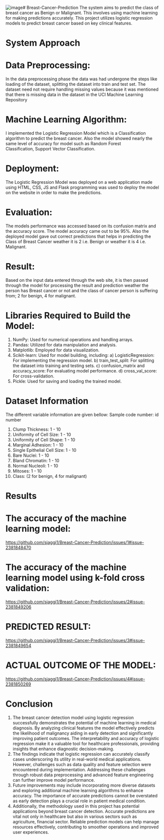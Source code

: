 ![image](https://github.com/sjaggi1/Breast-Cancer-Prediction/assets/144943702/88fd8568-0b9f-41e0-a944-e9c2698dad75)# Breast-Cancer-Prediction
The system aims to predict the class of breast cancer as Benign or Malignant. This involves using machine learning for making predictions accurately. This project utilizes logistic regression models to predict breast cancer based on key clinical features. 

# System Approach
  # Data Preprocessing:
  In the data preprocessing phase the data was had undergone the steps like loading of the dataset, splitting the dataset into train and test set. 
  The dataset need not require handling missing values because it was mentioned that there is missing data in the dataset in the UCI Machine Learning Repository
  # Machine Learning Algorithm:
  I implemented the Logistic Regression Model which is a Classification algorithm to predict the breast cancer. Also the model showed nearly the same level of accuracy for model such as Random Forest     
  Classification, Support Vector Classification.
  # Deployment:
  The Logistic Regression Model was deployed on a web application made using HTML, CSS, JS and Flask programming was used to deploy the model on the website in order to make the predictions. 
  # Evaluation:
  The models performance was accessed based on its confusion matrix and the accuracy score. The model accuracy came out to be 95%. 
  Also the deployed model gave out correct predictions that helps in predicting the Class of Breast Cancer weather it is 2 i.e. Benign or weather it is 4 i.e. Malignant.
  # Result:  
  Based on the input data entered through the web site, it is then passed through the model for processing the result and prediction weather the person has Breast cancer or not and the class of cancer person is 
  suffering from; 2 for benign, 4 for malignant. 

# Libraries Required to Build the Model:
1. NumPy: Used for numerical operations and handling arrays.
2. Pandas: Utilized for data manipulation and analysis.
3. Matplotlib: Employed for data visualization.
4. Scikit-learn: Used for model building, including:
    a) LogisticRegression: For implementing the regression model.
    b) train_test_split: For splitting the dataset into training and testing sets.
    c) confusion_matrix and accuracy_score: For evaluating model performance.
    d) cross_val_score: For cross-validation.
5. Pickle: Used for saving and loading the trained model.

# Dataset Information
The different variable information are given bellow:
   Sample code number:            id number
1. Clump Thickness:               1 - 10
2. Uniformity of Cell Size:       1 - 10
3. Uniformity of Cell Shape:      1 - 10
4. Marginal Adhesion:             1 - 10
5. Single Epithelial Cell Size:   1 - 10
6. Bare Nuclei:                   1 - 10
7. Bland Chromatin:               1 - 10
8. Normal Nucleoli:               1 - 10
9. Mitoses:                       1 - 10
10. Class:                        (2 for benign, 4 for malignant)

# Results
# The accuracy of the machine learning model:

https://github.com/sjaggi1/Breast-Cancer-Prediction/issues/1#issue-2381848470

# The accuracy of the machine learning model using k-fold cross validation: 

https://github.com/sjaggi1/Breast-Cancer-Prediction/issues/2#issue-2381849206

# PREDICTED RESULT:

https://github.com/sjaggi1/Breast-Cancer-Prediction/issues/3#issue-2381849654

# ACTUAL OUTCOME OF THE MODEL: 

https://github.com/sjaggi1/Breast-Cancer-Prediction/issues/4#issue-2381850269





# Conclusion
1. The breast cancer detection model using logistic regression successfully demonstrates the potential of machine learning in medical diagnosis. By analyzing clinical features the model effectively predicts the likelihood of malignancy aiding in early detection and significantly improving patient outcomes. The interpretability and accuracy of logistic regression make it a valuable tool for healthcare professionals, providing insights that enhance diagnostic decision-making.
2. The findings indicate that logistic regression can accurately classify cases underscoring its utility in real-world medical applications. However, challenges such as data quality and feature selection were encountered during implementation. Addressing these challenges through robust data preprocessing and advanced feature engineering can further improve model performance.
3. Future improvements may include incorporating more diverse datasets and exploring additional machine learning algorithms to enhance accuracy. The importance of accurate predictions cannot be overstated as early detection plays a crucial role in patient medical condition.
4. Additionally, the methodology used in this project has potential applications beyond breast cancer detection. Accurate predictions are vital not only in healthcare but also in various sectors such as agriculture, financial sector. Reliable prediction models can help manage resources effectively, contributing to smoother operations and improved user experiences.


